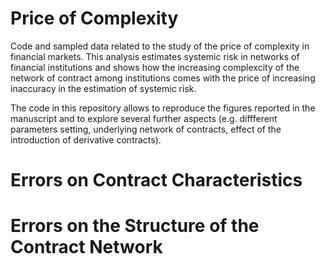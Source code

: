 # Price of Complexity
Code and sampled data related to the study of the price of complexity in financial markets. This analysis estimates systemic risk in networks of financial institutions and shows how the increasing complexcity of the network of contract among institutions comes with the price of increasing inaccuracy in the estimation of systemic risk.

The code in this repository allows to reproduce the figures reported in the manuscript and to explore several further aspects (e.g. diffferent parameters setting, underlying network of contracts, effect of the introduction of derivative contracts).

# Errors on Contract Characteristics

# Errors on the Structure of the Contract Network